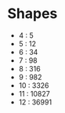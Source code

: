 # Shapes

- 4 : 5
- 5 : 12
- 6 : 34
- 7 : 98
- 8 : 316
- 9 : 982
- 10 : 3326
- 11 : 10827
- 12 : 36991
